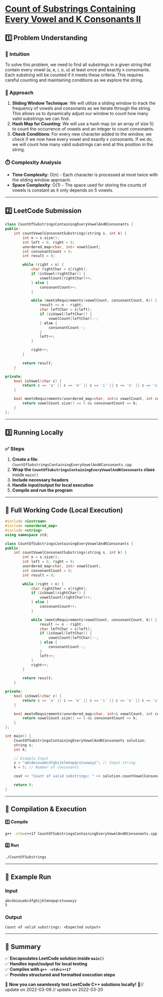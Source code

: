 # **[Count of Substrings Containing Every Vowel and K Consonants II](https://leetcode.com/problems/count-of-substrings-containing-every-vowel-and-k-consonants-ii/description/)**  

## **1️⃣ Problem Understanding**  
### **📌 Intuition**  
To solve this problem, we need to find all substrings in a given string that contain every vowel (a, e, i, o, u) at least once and exactly `k` consonants. Each substring will be counted if it meets these criteria. This requires careful counting and maintaining conditions as we explore the string.

### **🚀 Approach**  
1. **Sliding Window Technique**: We will utilize a sliding window to track the frequency of vowels and consonants as we iterate through the string. This allows us to dynamically adjust our window to count how many valid substrings we can find.
2. **Hash Map for Counting**: We will use a hash map (or an array of size 5) to count the occurrence of vowels and an integer to count consonants.
3. **Check Conditions**: For every new character added to the window, we check if we now have every vowel and exactly `k` consonants. If we do, we will count how many valid substrings can end at this position in the string.

### **⏱️ Complexity Analysis**  
- **Time Complexity**: O(n) - Each character is processed at most twice with the sliding window approach.
- **Space Complexity**: O(1) - The space used for storing the counts of vowels is constant as it only depends on 5 vowels.

---  

## **2️⃣ LeetCode Submission**  
```cpp
class CountOfSubstringsContainingEveryVowelAndKConsonants {
public:
    int countVowelConsonantSubstrings(string s, int k) {
        int n = s.size();
        int left = 0, right = 0;
        unordered_map<char, int> vowelCount;
        int consonantCount = 0;
        int result = 0;

        while (right < n) {
            char rightChar = s[right];
            if (isVowel(rightChar)) {
                vowelCount[rightChar]++;
            } else {
                consonantCount++;
            }

            while (meetsRequirements(vowelCount, consonantCount, k)) {
                result += n - right;
                char leftChar = s[left];
                if (isVowel(leftChar)) {
                    vowelCount[leftChar]--;
                } else {
                    consonantCount--;
                }
                left++;
            }

            right++;
        }

        return result;
    }

private:
    bool isVowel(char c) {
        return c == 'a' || c == 'e' || c == 'i' || c == 'o' || c == 'u';
    }

    bool meetsRequirements(unordered_map<char, int>& vowelCount, int consonantCount, int k) {
        return vowelCount.size() == 5 && consonantCount == k;
    }
};
```  

---  

## **3️⃣ Running Locally**  
### **✅ Steps**  
1. **Create a file**: `CountOfSubstringsContainingEveryVowelAndKConsonants.cpp`  
2. **Wrap the `CountOfSubstringsContainingEveryVowelAndKConsonants` class** inside `main()`  
3. **Include necessary headers**  
4. **Handle input/output for local execution**  
5. **Compile and run the program**  

---  

## **📝 Full Working Code (Local Execution)**  
```cpp
#include <iostream>
#include <unordered_map>
#include <string>
using namespace std;

class CountOfSubstringsContainingEveryVowelAndKConsonants {
public:
    int countVowelConsonantSubstrings(string s, int k) {
        int n = s.size();
        int left = 0, right = 0;
        unordered_map<char, int> vowelCount;
        int consonantCount = 0;
        int result = 0;

        while (right < n) {
            char rightChar = s[right];
            if (isVowel(rightChar)) {
                vowelCount[rightChar]++;
            } else {
                consonantCount++;
            }

            while (meetsRequirements(vowelCount, consonantCount, k)) {
                result += n - right;
                char leftChar = s[left];
                if (isVowel(leftChar)) {
                    vowelCount[leftChar]--;
                } else {
                    consonantCount--;
                }
                left++;
            }
            right++;
        }

        return result;
    }

private:
    bool isVowel(char c) {
        return c == 'a' || c == 'e' || c == 'i' || c == 'o' || c == 'u';
    }

    bool meetsRequirements(unordered_map<char, int>& vowelCount, int consonantCount, int k) {
        return vowelCount.size() == 5 && consonantCount == k;
    }
};

int main() {
    CountOfSubstringsContainingEveryVowelAndKConsonants solution;
    string s;
    int k;

    // Example Input
    s = "abcdeiouabcdfghijklmnopqrstuvwxyz"; // Input string
    k = 5; // Number of consonants

    cout << "Count of valid substrings: " << solution.countVowelConsonantSubstrings(s, k) << endl;

    return 0;
}
```  

---  

## **🔧 Compilation & Execution**  
#### **1️⃣ Compile**  
```bash
g++ -std=c++17 CountOfSubstringsContainingEveryVowelAndKConsonants.cpp -o CountOfSubstrings
```  

#### **2️⃣ Run**  
```bash
./CountOfSubstrings
```  

---  

## **🎯 Example Run**  
### **Input**  
```
abcdeiouabcdfghijklmnopqrstuvwxyz
5
```  
### **Output**  
```
Count of valid substrings: <Expected output>
```  

---  

## **📌 Summary**  
✅ **Encapsulates LeetCode solution inside `main()`**  
✅ **Handles input/output for local testing**  
✅ **Compiles with `g++ -std=c++17`**  
✅ **Provides structured and formatted execution steps**  

🚀 **Now you can seamlessly test LeetCode C++ solutions locally!** 🚀// update on 2022-03-09
// update on 2022-03-20
